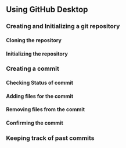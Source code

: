 ## Using GitHub Desktop

### Creating and Initializing a git repository

#### Cloning the repository

#### Initializing the repository

### Creating a commit

#### Checking Status of commit

#### Adding files for the commit

#### Removing files from the commit

#### Confirming the commit

### Keeping track of past commits
